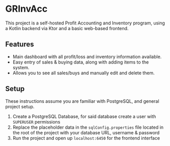 # GRInvAcc

This project is a self-hosted Profit Accounting and Inventory program, using a Kotlin backend via Ktor and a basic web-based frontend.

## Features
- Main dashboard with all profit/loss and inventory information available.
- Easy entry of sales & buying data, along with adding items to the system.
- Allows you to see all sales/buys and manually edit and delete them.

## Setup

These instructions assume you are familiar with PostgreSQL, and general project setup.

1. Create a PostgreSQL Database, for said database create a user with `SUPERUSER` permissions
3. Replace the placeholder data in the `sqlConfig.properties` file located in the root of the project with your database URL, username & password
4. Run the project and open up `localhost:6450` for the frontend interface